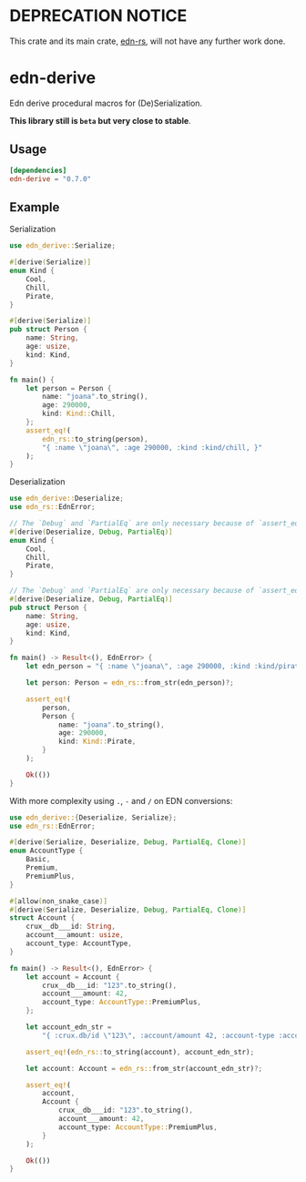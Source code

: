 # DEPRECATION NOTICE

This crate and its main crate, [edn-rs](https://github.com/edn-rs/edn-rs), will not have any further work done.

# edn-derive

Edn derive procedural macros for (De)Serialization.

**This library still is `beta` but very close to stable**.

## Usage

```toml
[dependencies]
edn-derive = "0.7.0"
```

## Example

Serialization
```rust
use edn_derive::Serialize;

#[derive(Serialize)]
enum Kind {
    Cool,
    Chill,
    Pirate,
}

#[derive(Serialize)]
pub struct Person {
    name: String,
    age: usize,
    kind: Kind,
}

fn main() {
    let person = Person {
        name: "joana".to_string(),
        age: 290000,
        kind: Kind::Chill,
    };
    assert_eq!(
        edn_rs::to_string(person),
        "{ :name \"joana\", :age 290000, :kind :kind/chill, }"
    );
}
```

Deserialization
```rust
use edn_derive::Deserialize;
use edn_rs::EdnError;

// The `Debug` and `PartialEq` are only necessary because of `assert_eq`, you don't need them
#[derive(Deserialize, Debug, PartialEq)]
enum Kind {
    Cool,
    Chill,
    Pirate,
}

// The `Debug` and `PartialEq` are only necessary because of `assert_eq`, you don't need them
#[derive(Deserialize, Debug, PartialEq)]
pub struct Person {
    name: String,
    age: usize,
    kind: Kind,
}

fn main() -> Result<(), EdnError> {
    let edn_person = "{ :name \"joana\", :age 290000, :kind :kind/pirate, }";

    let person: Person = edn_rs::from_str(edn_person)?;

    assert_eq!(
        person,
        Person {
            name: "joana".to_string(),
            age: 290000,
            kind: Kind::Pirate,
        }
    );

    Ok(())
}
```

With more complexity using `.`, `-` and `/` on EDN conversions:

```rust
use edn_derive::{Deserialize, Serialize};
use edn_rs::EdnError;

#[derive(Serialize, Deserialize, Debug, PartialEq, Clone)]
enum AccountType {
    Basic,
    Premium,
    PremiumPlus,
}

#[allow(non_snake_case)]
#[derive(Serialize, Deserialize, Debug, PartialEq, Clone)]
struct Account {
    crux__db___id: String,
    account___amount: usize,
    account_type: AccountType,
}

fn main() -> Result<(), EdnError> {
    let account = Account {
        crux__db___id: "123".to_string(),
        account___amount: 42,
        account_type: AccountType::PremiumPlus,
    };

    let account_edn_str =
        "{ :crux.db/id \"123\", :account/amount 42, :account-type :account-type/premium-plus, }";

    assert_eq!(edn_rs::to_string(account), account_edn_str);

    let account: Account = edn_rs::from_str(account_edn_str)?;

    assert_eq!(
        account,
        Account {
            crux__db___id: "123".to_string(),
            account___amount: 42,
            account_type: AccountType::PremiumPlus,
        }
    );

    Ok(())
}
```
